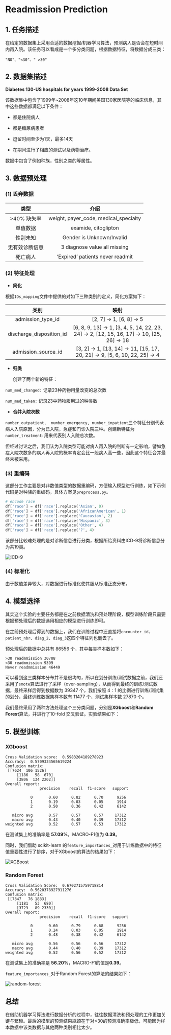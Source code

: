 # Readmission Prediction

## 1. 任务描述

在给定的数据集上采用合适的数据挖掘/机器学习算法，预测病人是否会在短时间内再入院。该任务可以看成是一个多分类问题，根据数据特征，将数据分成三类：

`"NO"、"<30"、" >30"`

## 2. 数据集描述

**Diabetes 130-US hospitals for years 1999-2008 Data Set**

该数据集中包含了1999年~2008年这10年期间美国130家医院等的临床信息，其中这些数据都满足以下条件：

- 都是住院病人

- 都是糖尿病患者

- 逗留时间至少为1天，最多14天

- 在期间进行了相应的测试以及药物治疗。

数据中包含了例如种族，性别之类的等属性。

## 3. 数据预处理

### **(1) 丢弃数据**

| 类型       | 介绍                                    |
|:--------:|:-------------------------------------:|
| >40% 缺失率 | weight, payer_code, medical_specialty |
| 单值数据     | examide, citoglipton                  |
| 性别未知     | Gender is Unknown/Invalid             |
| 无有效诊断信息  | 3 diagnose value all missing          |
| 死亡病人     | ‘Expired’ patients never readmit      |

### **(2) 特征处理**

- **简化**

根据`IDs_mapping`文件中提供的对如下三种类别的定义，简化方案如下：

| 类别                         | 映射                                                                                                 |
|:--------------------------:|:--------------------------------------------------------------------------------------------------:|
| admission\_type\_id        | \[2, 7\] →  1, \[6, 8\] → 5                                                                        |
| discharge\_disposition\_id | \[6, 8, 9, 13\] →  1, \[3, 4, 5, 14, 22, 23, 24\] →  2, \[12, 15, 16, 17\] →  10, \[25, 26\] →  18 |
| admission\_source\_id      | \[3, 2\] →  1, \[13, 14\] →  11, \[15, 17, 20, 21\] →  9, \[5, 6, 10, 22, 25\] →  4                |

- **归类**

  创建了两个新的特征：

`num_med_changed:` 记录23种药物用量改变的总次数

`num_med_taken:` 记录23中药物服用过的种类数

- **~~合并入院次数~~**

`number_outpatient,  number_emergency, number_inpatient`三个特征分别代表病人入院原因，分为已入院，急症和门诊入院三种。创建新特征为`number_treatment:`用来代表别人入院总次数。

但经过讨论之后，我们认为入院类型可能对病人再入院的判断有一定影响，譬如急症入院次数多的病人再入院的概率肯定会比一般病人高一些，因此这个特征合并最终未被采用。

### **(3) 重编码**

这部分工作主要是对非数值类型的数据重编码，方便输入模型进行训练，如下示例代码是对种族的重编码，具体方案见`preprocess.py`。

```python
# encode race
df['race'] = df['race'].replace('Asian', 0)
df['race'] = df['race'].replace('AfricanAmerican', 1)
df['race'] = df['race'].replace('Caucasian', 2)
df['race'] = df['race'].replace('Hispanic', 3)
df['race'] = df['race'].replace('Other', 4)
df['race'] = df['race'].replace('?', 4)
```

该部分比较难处理的是对诊断信息进行分类，根据所给资料由ICD-9将诊断信息分为共19类。

![ICD-9](../images/ICD-9.png)

### (4) 标准化

由于数值差异较大，对数据进行标准化使其服从标准正态分布。

## 4. 模型选择

其实这个实验的主要任务都是在之前数据清洗和预处理阶段，模型训练阶段只需要根据预处理后的数据选用相应的模型进行训练即可。

在之前预处理后得到的数据上，我们在训练过程中还直接将`encounter_id`、`patient_nbr`、`diag_2`、`diag_3`这四个特征列也删去了。

预处理后的数据中总共有 86556 个，其中每类样本数如下：

```undefined
>30 readmmission 30708
<30 readmmission 9399
Never readmmission 46449
```

可以看到这三类样本分布并不是很均匀，所以在划分训练/测试数据之前，我们还采用了`smote`算法进行了采样（over-sampling），从而得到最终的训练/测试数据，最终采样后得到数据数为 39347 个，我们按照 $4 : 1$ 的比例进行训练/测试集的划分，最终训练数据集样本数有 11477 个，测试集样本数 27870 个。

我们最终采用了两种方法处理这个三分类问题，分别是**XGboost**和**Random Forest**算法，并进行了10-fold 交叉验证。实验结果如下：

## 5. 模型训练

### XGboost

```shell
Cross Validation score:  0.5983204189278923
Accuracy:  0.5709334565619224
Confusion matrix: 
 [[7624  106 1526]
     [1186   58  670]
     [3806  134 2202]]
Overall report: 
               precision    recall  f1-score   support

           0       0.60      0.82      0.70      9256
           1       0.19      0.03      0.05      1914
           2       0.50      0.36      0.42      6142

   micro avg       0.57      0.57      0.57     17312
   macro avg       0.43      0.40      0.39     17312
weighted avg       0.52      0.57      0.53     17312
```

在测试集上的准确率是 **57.09%**，MACRO-F1值为 **0.39**。

同时，我们借助 scikit-learn 的`feature_importances_`对用于训练数据中的特征值重要性进行了排序，对于XGboost的算法的结果如下：

![XGBoost](../images/XGBoost.jpg)

### Random Forest

```shell
Cross Validation Score:  0.6702715759718814
Accuracy:  0.5620378927911276
Confusion matrix: 
 [[7347   76 1833]
     [1181   53  680]
     [3723   89 2330]]
Overall report: 
               precision    recall  f1-score   support

           0       0.60      0.79      0.68      9256
           1       0.24      0.03      0.05      1914
           2       0.48      0.38      0.42      6142

   micro avg       0.56      0.56      0.56     17312
   macro avg       0.44      0.40      0.39     17312
weighted avg       0.52      0.56      0.52     17312
```

在测试集上的准确率是 **56.20%**，MACRO-F1的值是**0.39**。

`feature_importances_`对于Random Forest的算法的结果如下：

![random-forest](../images/random-forest.jpg)

## 总结

在借助机器学习算法进行数据分析的过程中，往往数据清洗和预处理的工作更加关键与繁琐。最后的模型的预测结果瓶颈在于对<30的预测准确率极低，可能因为样本数据中该类数据与其他两种类别相比太少。
